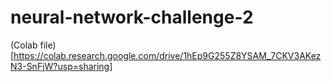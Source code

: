 # neural-network-challenge-2






(Colab file)[https://colab.research.google.com/drive/1hEp9G255Z8YSAM_7CKV3AKezN3-SnFjW?usp=sharing]
